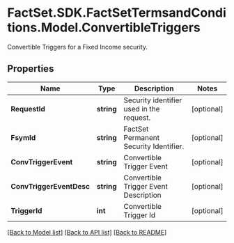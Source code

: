 # FactSet.SDK.FactSetTermsandConditions.Model.ConvertibleTriggers
Convertible Triggers for a Fixed Income security.

## Properties

Name | Type | Description | Notes
------------ | ------------- | ------------- | -------------
**RequestId** | **string** | Security identifier used in the request. | [optional] 
**FsymId** | **string** | FactSet Permanent Security Identifier. | [optional] 
**ConvTriggerEvent** | **string** | Convertible Trigger Event | [optional] 
**ConvTriggerEventDesc** | **string** | Convertible Trigger Event Description | [optional] 
**TriggerId** | **int** | Convertible Trigger Id | [optional] 

[[Back to Model list]](../README.md#documentation-for-models) [[Back to API list]](../README.md#documentation-for-api-endpoints) [[Back to README]](../README.md)

